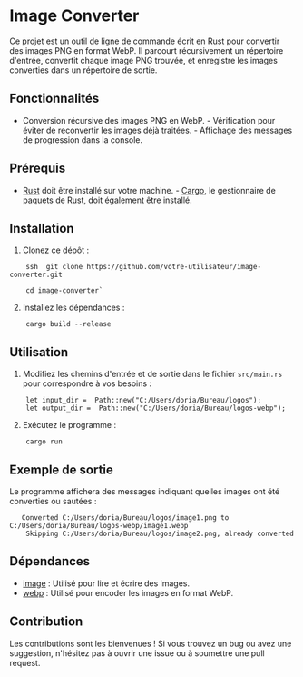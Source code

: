 # Image Converter
Ce projet est un outil de ligne de commande écrit en Rust pour convertir des images PNG en format WebP. Il parcourt récursivement un répertoire d'entrée, convertit chaque image PNG trouvée, et enregistre les images converties dans un répertoire de sortie.

## Fonctionnalités
- Conversion récursive des images PNG en WebP. - Vérification pour éviter de reconvertir les images déjà traitées. - Affichage des messages de progression dans la console.
## Prérequis
-  [Rust](https://www.rust-lang.org/tools/install) doit être installé sur votre machine. -  [Cargo](https://doc.rust-lang.org/cargo/), le gestionnaire de paquets de Rust, doit également être installé.
## Installation
1. Clonez ce dépôt :   
```
    ssh  git clone https://github.com/votre-utilisateur/image-converter.git
    
    cd image-converter`
```

2.  Installez les dépendances :

```
    cargo build --release
```


Utilisation
-----------

1.  Modifiez les chemins d'entrée et de sortie dans le fichier `src/main.rs` pour correspondre à vos besoins :

```
    let input_dir =  Path::new("C:/Users/doria/Bureau/logos");  
    let output_dir =  Path::new("C:/Users/doria/Bureau/logos-webp");
```


2.  Exécutez le programme :
```
    cargo run
```

Exemple de sortie
-----------------

Le programme affichera des messages indiquant quelles images ont été converties ou sautées :


```
   Converted C:/Users/doria/Bureau/logos/image1.png to C:/Users/doria/Bureau/logos-webp/image1.webp 
    Skipping C:/Users/doria/Bureau/logos/image2.png, already converted
```


Dépendances
-----------

-   [image](https://crates.io/crates/image) : Utilisé pour lire et écrire des images.
-   [webp](https://crates.io/crates/webp) : Utilisé pour encoder les images en format WebP.

Contribution
------------

Les contributions sont les bienvenues ! Si vous trouvez un bug ou avez une suggestion, n'hésitez pas à ouvrir une issue ou à soumettre une pull request.

